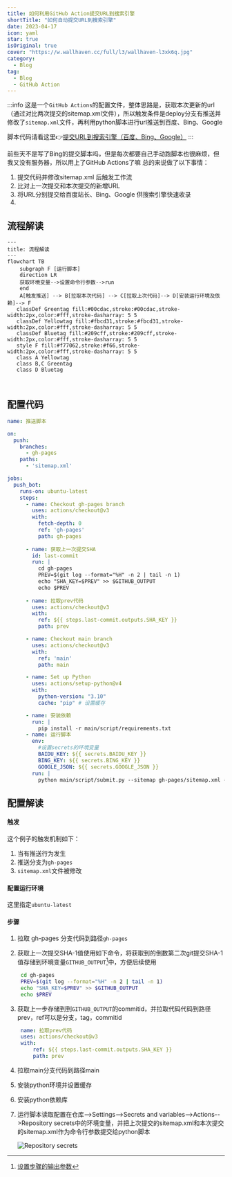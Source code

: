 ```yaml
---
title: 如何利用GitHub Action提交URL到搜索引擎
shortTitle: "如何自动提交URL到搜索引擎"
date: 2023-04-17
icon: yaml
star: true
isOriginal: true
cover: "https://w.wallhaven.cc/full/l3/wallhaven-l3xk6q.jpg"
category:
  - Blog
tag:
  - Blog
  - GitHub Action
---
```


:::info
这是一个`GitHub Actions`的配置文件，整体思路是，获取本次更新的url
（通过对比两次提交的sitemap.xml文件），所以触发条件是deploy分支有推送并修改了`sitemap.xml`文件，再利用python脚本进行url推送到百度、Bing、Google

脚本代码请看这里👉[提交URL到搜索引擎（百度、Bing、Google）](/posts/Python/submit-url)
:::
<!-- more -->
前些天不是写了Bing的提交脚本吗，但是每次都要自己手动跑脚本也很麻烦，但我又没有服务器，所以用上了GitHub Actions了嘛
总的来说做了以下事情：
1. 提交代码并修改sitemap.xml 后触发工作流
2. 比对上一次提交和本次提交的新增URL
3. 将URL分别提交给百度站长、Bing、Google 供搜索引擎快速收录
4. 
## 流程解读
```mermaid
---
title: 流程解读
---
flowchart TB
    subgraph F [运行脚本]
    direction LR
    获取环境变量-->设置命令行参数-->run
    end
    A[触发推送] --> B[拉取本次代码] --> C[拉取上次代码]--> D[安装运行环境及依赖]--> F
   classDef Greentag fill:#00cdac,stroke:#00cdac,stroke-width:2px,color:#fff,stroke-dasharray: 5 5
   classDef Yellowtag fill:#fbcd31,stroke:#fbcd31,stroke-width:2px,color:#fff,stroke-dasharray: 5 5
   classDef Bluetag fill:#209cff,stroke:#209cff,stroke-width:2px,color:#fff,stroke-dasharray: 5 5
   style F fill:#f77062,stroke:#f66,stroke-width:2px,color:#fff,stroke-dasharray: 5 5
   class A Yellowtag
   class B,C Greentag
   class D Bluetag

    
```
## 配置代码

```yaml
name: 推送脚本

on:
  push:
    branches:
      - gh-pages
    paths:
      - 'sitemap.xml'

jobs:
  push_bot:
    runs-on: ubuntu-latest
    steps:
      - name: Checkout gh-pages branch
        uses: actions/checkout@v3
        with:
          fetch-depth: 0
          ref: 'gh-pages'
          path: gh-pages
          
      - name: 获取上一次提交SHA
        id: last-commit
        run: |
          cd gh-pages
          PREV=$(git log --format="%H" -n 2 | tail -n 1)
          echo "SHA_KEY=$PREV" >> $GITHUB_OUTPUT
          echo $PREV
        
      - name: 拉取prev代码
        uses: actions/checkout@v3
        with:
          ref: ${{ steps.last-commit.outputs.SHA_KEY }}
          path: prev

      - name: Checkout main branch
        uses: actions/checkout@v3
        with:
          ref: 'main'
          path: main

      - name: Set up Python
        uses: actions/setup-python@v4
        with:
          python-version: "3.10"
          cache: "pip" # 设置缓存

      - name: 安装依赖
        run: |
          pip install -r main/script/requirements.txt
      - name: 运行脚本
        env:
          #设置secrets的环境变量
          BAIDU_KEY: ${{ secrets.BAIDU_KEY }}
          BING_KEY: ${{ secrets.BING_KEY }}
          GOOGLE_JSON: ${{ secrets.GOOGLE_JSON }}
        run: |
          python main/script/submit.py --sitemap gh-pages/sitemap.xml --prevsitemap prev/sitemap.xml
```

## 配置解读

#### 触发

这个例子的触发机制如下：
1. 当有推送行为发生
2. 推送分支为`gh-pages`
3. `sitemap.xml`文件被修改

#### 配置运行环境

这里指定`ubuntu-latest`

#### 步骤
1. 拉取 gh-pages 分支代码到路径`gh-pages`
2. 获取上一次提交SHA-1值使用如下命令，将获取到的倒数第二次git提交SHA-1值存储到环境变量`GITHUB_OUTPUT`[^out]中，方便后续使用
   ```bash
    cd gh-pages
    PREV=$(git log --format="%H" -n 2 | tail -n 1)
    echo "SHA_KEY=$PREV" >> $GITHUB_OUTPUT
    echo $PREV
   ```
3. 获取上一步存储到到`GITHUB_OUTPUT`的commitid，并拉取代码代码到路径prev，ref可以是分支，tag，commitid
   ```yaml
    name: 拉取prev代码
    uses: actions/checkout@v3
    with:
        ref: ${{ steps.last-commit.outputs.SHA_KEY }}
        path: prev
   ```
4. 拉取main分支代码到路径main
5. 安装python环境并设置缓存
6. 安装python依赖库
7. 运行脚本读取配置在仓库-->Settings-->Secrets and variables-->Actions-->Repository secrets中的环境变量，并把上次提交的sitemap.xml和本次提交的sitemap.xml作为命令行参数提交给python脚本
   
   ![Repository secrets](https://s3.bmp.ovh/imgs/2023/04/17/67c1bc7646f4be1d.png)

[^out]:[设置步骤的输出参数](https://docs.github.com/zh/actions/using-workflows/workflow-commands-for-github-actions#setting-an-environment-variable)
